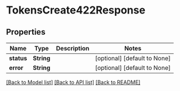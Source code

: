 # TokensCreate422Response

## Properties
Name | Type | Description | Notes
------------ | ------------- | ------------- | -------------
**status** | **String** |  | [optional] [default to None]
**error** | **String** |  | [optional] [default to None]

[[Back to Model list]](../README.md#documentation-for-models) [[Back to API list]](../README.md#documentation-for-api-endpoints) [[Back to README]](../README.md)


